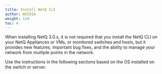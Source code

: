 ```yaml
---
title: Install NetQ CLI
author: NVIDIA
weight: 124
toc: 4
---
```

When installing NetQ 3.0.x,  it is not required that you install the NetQ CLI on your NetQ Appliances or VMs, or monitored switches and hosts, but it provides new features, important bug fixes, and the ability to manage your network from multiple points in the network.

Use the instructions in the following sections based on the OS installed on the switch or server.
